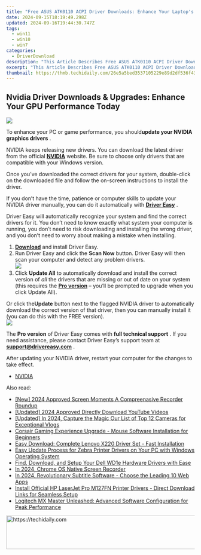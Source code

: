 ```yaml
---
title: "Free ASUS ATK0110 ACPI Driver Downloads: Enhance Your Laptop's Performance"
date: 2024-09-15T18:19:49.298Z
updated: 2024-09-16T19:44:30.747Z
tags:
  - win11
  - win10
  - win7
categories:
  - DriverDownload
description: "This Article Describes Free ASUS ATK0110 ACPI Driver Downloads: Enhance Your Laptop's Performance"
excerpt: "This Article Describes Free ASUS ATK0110 ACPI Driver Downloads: Enhance Your Laptop's Performance"
thumbnail: https://thmb.techidaily.com/26e5a5bed3537105229e89d2df536f43cfadace1d3a287d0f50c6226ff3d146f.png
---
```


## Nvidia Driver Downloads & Upgrades: Enhance Your GPU Performance Today

![](https://images.drivereasy.com/wp-content/uploads/2017/07/img_5979a7235be98.jpg)

 To enhance your PC or game performance, you should**update your NVIDIA graphics drivers** .

 NVIDIA keeps releasing new drivers. You can download the latest driver from the official **[NVIDIA](https://tools.techidaily.com/drivereasy/download/)**  website. Be sure to choose only drivers that are compatible with your Windows version.

 Once you’ve downloaded the correct drivers for your system, double-click on the downloaded file and follow the on-screen instructions to install the driver.

 If you don’t have the time, patience or computer skills to update your NVIDIA driver manually, you can do it automatically with **[Driver Easy](https://tools.techidaily.com/drivereasy/download/)**  .

 Driver Easy will automatically recognize your system and find the correct drivers for it. You don’t need to know exactly what system your computer is running, you don’t need to risk downloading and installing the wrong driver, and you don’t need to worry about making a mistake when installing.

1. **[Download](https://tools.techidaily.com/drivereasy/download/)**  and install Driver Easy.
2. Run Driver Easy and click the **Scan Now** button. Driver Easy will then scan your computer and detect any problem drivers.  
![](https://images.drivereasy.com/wp-content/uploads/2021/09/de-scan-now-20-1.jpg)
3. Click **Update All** to automatically download and install the correct version of _all_ the drivers that are missing or out of date on your system (this requires the **[Pro version](https://tools.techidaily.com/drivereasy/download/)**  – you’ll be prompted to upgrade when you click Update All).  

 Or click the**Update** button next to the flagged NVIDIA driver to automatically download the correct version of that driver, then you can manually install it (you can do this with the FREE version).  
![](https://images.drivereasy.com/wp-content/uploads/2021/09/de-nvidia-gtx-1080.jpg)

 The **Pro version** of Driver Easy comes with **full technical support** . If you need assistance, please contact Driver Easy’s support team at [**support@drivereasy.com**](https://tools.techidaily.com/drivereasy/download/) .

 After updating your NVIDIA driver, restart your computer for the changes to take effect.

* [NVIDIA](https://tools.techidaily.com/drivereasy/download/)

<ins class="adsbygoogle"
     style="display:block"
     data-ad-format="autorelaxed"
     data-ad-client="ca-pub-7571918770474297"
     data-ad-slot="1223367746"></ins>

<ins class="adsbygoogle"
     style="display:block"
     data-ad-client="ca-pub-7571918770474297"
     data-ad-slot="8358498916"
     data-ad-format="auto"
     data-full-width-responsive="true"></ins>

<span class="atpl-alsoreadstyle">Also read:</span>
<div><ul>
<li><a href="https://on-screen-recording.techidaily.com/new-2024-approved-screen-moments-a-compreenasive-recorder-roundup/"><u>[New] 2024 Approved Screen Moments A Compreenasive Recorder Roundup</u></a></li>
<li><a href="https://facebook-video-footage.techidaily.com/updated-2024-approved-directly-download-youtube-videos/"><u>[Updated] 2024 Approved Directly Download YouTube Videos</u></a></li>
<li><a href="https://facebook-record-videos.techidaily.com/updated-in-2024-capture-the-magic-our-list-of-top-12-cameras-for-exceptional-vlogs/"><u>[Updated] In 2024, Capture the Magic Our List of Top 12 Cameras for Exceptional Vlogs</u></a></li>
<li><a href="https://win-amazing.techidaily.com/corsair-gaming-experience-upgrade-mouse-software-installation-for-beginners/"><u>Corsair Gaming Experience Upgrade - Mouse Software Installation for Beginners</u></a></li>
<li><a href="https://win-amazing.techidaily.com/easy-download-complete-lenovo-x220-driver-set-fast-installation/"><u>Easy Download: Complete Lenovo X220 Driver Set - Fast Installation</u></a></li>
<li><a href="https://win-amazing.techidaily.com/easy-update-process-for-zebra-printer-drivers-on-your-pc-with-windows-operating-system/"><u>Easy Update Process for Zebra Printer Drivers on Your PC with Windows Operating System</u></a></li>
<li><a href="https://hardware-updates.techidaily.com/find-download-and-setup-your-dell-wd1e-hardware-drivers-with-ease/"><u>Find, Download, and Setup Your Dell WD1e Hardware Drivers with Ease</u></a></li>
<li><a href="https://on-screen-recording.techidaily.com/in-2024-chrome-os-native-screen-recorder/"><u>In 2024, Chrome OS Native Screen Recorder</u></a></li>
<li><a href="https://extra-support.techidaily.com/in-2024-revolutionary-subtitle-software-choose-the-leading-10-web-apps/"><u>In 2024, Revolutionary Subtitle Software - Choose the Leading 10 Web Apps</u></a></li>
<li><a href="https://win-amazing.techidaily.com/install-official-hp-laserjet-pro-m127fn-printer-drivers-direct-download-links-for-seamless-setup/"><u>Install Official HP LaserJet Pro M127FN Printer Drivers - Direct Download Links for Seamless Setup</u></a></li>
<li><a href="https://win-amazing.techidaily.com/logitech-mx-master-unleashed-advanced-software-configuration-for-peak-performance/"><u>Logitech MX Master Unleashed: Advanced Software Configuration for Peak Performance</u></a></li>
</ul></div>

<!-- affiliate ads begin -->
<a href="https://aidotcom.pxf.io/c/5597632/2134499/19576" target="_top" id="2134499">
  <img src="//a.impactradius-go.com/display-ad/19576-2134499" border="0" alt="https://techidaily.com" width="600" height="90"/>
</a>
<img height="0" width="0" src="https://aidotcom.pxf.io/i/5597632/2134499/19576" style="position:absolute;visibility:hidden;" border="0" />
<!-- affiliate ads end -->

